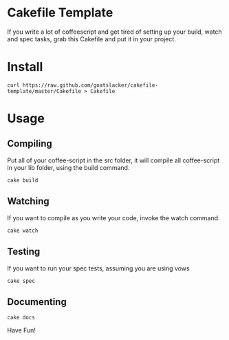 # Cakefile Template

If you write a lot of coffeescript and get tired of
setting up your build, watch and spec tasks, grab this
Cakefile and put it in your project.

# Install

    curl https://raw.github.com/goatslacker/cakefile-template/master/Cakefile > Cakefile

# Usage

## Compiling

Put all of your coffee-script in the src folder, it will compile all coffee-script
in your lib folder, using the build command.

```
cake build
```

## Watching

If you want to compile as you write your code, invoke the watch command.

```
cake watch
```

## Testing

If you want to run your spec tests, assuming you are using vows

```
cake spec
```

## Documenting

```
cake docs
```

Have Fun!
